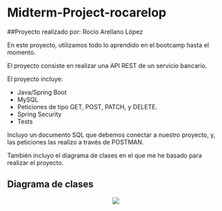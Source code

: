# Midterm-Project-rocarelop

##Proyecto realizado por:
Rocío Arellano López 

En este proyecto, utilizamos todo lo aprendido en el bootcamp hasta el momento. 

El proyecto consiste en realizar una API REST de un servicio bancario. 

El proyecto incluye: 

- Java/Spring Boot
- MySQL
- Peticiones de tipo GET, POST, PATCH, y DELETE.
- Spring Security 
- Tests 

Incluyo un documento SQL que debemos conectar a nuestro proyecto, y, las peticiones las realizo a través de POSTMAN. 

También incluyo el diagrama de clases en el que me he basado para realizar el proyecto.

## Diagrama de clases

<p align="center">
    <img src =Midterm-Project-rocarelop/diagramaproyectoRocioArellano.png at main · rocarelop/Midterm-Project-rocarelop (github.com) >
</p>
